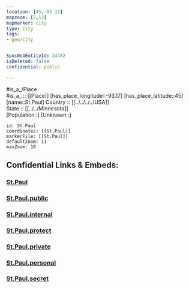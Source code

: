 ```yaml
---
location: [45,-93.17] 
mapzoom: [7,12] 
mapmarker: city 
type: City
tags:
- geo/City


SpocWebEntityId: 34482
isDeleted: false
confidential: public

---
```

#is_a_/Place  
#is_a_ :: [[Place]] 
[has_place_longitude::-93.17] 
[has_place_latitude::45] 
[name::St.Paul] 
Country :: [[../../../../USA]]  
State :: [[../../Minnesota]]  
[Population::] 
[Unknown::] 


```leaflet
id: St.Paul
coordinates: [[St.Paul]] 
markerFile: [[St.Paul]] 
defaultZoom: 11 
maxZoom: 18
```


## Confidential Links & Embeds: 

### [St.Paul](/_Standards/Earth/Continent/America~North/USA/USA~Central/Minnesota/counties~Minnesota/Ramsey,County/cities~Ramsey/St.Paul.md) 

### [St.Paul.public](/_public/Earth/Continent/America~North/USA/USA~Central/Minnesota/counties~Minnesota/Ramsey,County/cities~Ramsey/St.Paul.public.md) 

### [St.Paul.internal](/_internal/Earth/Continent/America~North/USA/USA~Central/Minnesota/counties~Minnesota/Ramsey,County/cities~Ramsey/St.Paul.internal.md) 

### [St.Paul.protect](/_protect/Earth/Continent/America~North/USA/USA~Central/Minnesota/counties~Minnesota/Ramsey,County/cities~Ramsey/St.Paul.protect.md) 

### [St.Paul.private](/_private/Earth/Continent/America~North/USA/USA~Central/Minnesota/counties~Minnesota/Ramsey,County/cities~Ramsey/St.Paul.private.md) 

### [St.Paul.personal](/_personal/Earth/Continent/America~North/USA/USA~Central/Minnesota/counties~Minnesota/Ramsey,County/cities~Ramsey/St.Paul.personal.md) 

### [St.Paul.secret](/_secret/Earth/Continent/America~North/USA/USA~Central/Minnesota/counties~Minnesota/Ramsey,County/cities~Ramsey/St.Paul.secret.md)

